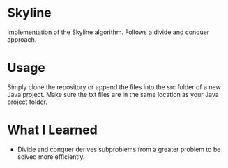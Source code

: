 # Skyline 
Implementation of the Skyline algorithm. Follows a divide and conquer approach. 
# Usage 
Simply clone the repository or append the files into the src folder of a new Java project. Make sure the txt files are in the same location as your Java project folder.
# What I Learned
- Divide and conquer derives subproblems from a greater problem to be solved more efficiently. 
